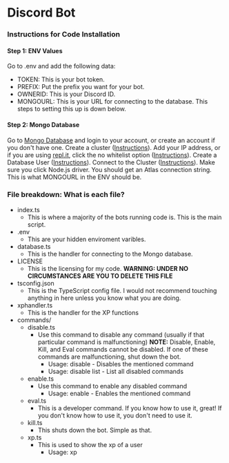 # Discord Bot

### Instructions for Code Installation


#### Step 1: ENV Values
Go to .env and add the following data:
 - TOKEN: This is your bot token.
 - PREFIX: Put the prefix you want for your bot.
 - OWNERID: This is your Discord ID.
 - MONGOURL: This is your URL for connecting to the database. This steps to setting this up is down below.

#### Step 2: Mongo Database
Go to [Mongo Database](https://account.mongodb.com/account/login) and login to your account, or create an account if you don't have one.
Create a cluster ([Instructions](https://docs.atlas.mongodb.com/tutorial/deploy-free-tier-cluster)).
Add your IP address, or if you are using [repl.it](https://repl.it), click the no whitelist option ([Instructions](https://docs.atlas.mongodb.com/security/add-ip-address-to-list)).
Create a Database User ([Instructions](https://docs.atlas.mongodb.com/tutorial/create-mongodb-user-for-cluster)).
Connect to the Cluster ([Instructions](https://docs.atlas.mongodb.com/tutorial/connect-to-your-cluster)). Make sure you click Node.js driver. You should get an Atlas connection string. This is what MONGOURL in the ENV should be.

### File breakdown: What is each file?

 - index.ts
    - This is where a majority of the bots running code is. This is the main script.
 - .env
    - This are your hidden enviroment varibles.
 - database.ts
    - This is the handler for connecting to the Mongo database.
 - LICENSE
    - This is the licensing for my code.
      **WARNING: UNDER NO CIRCUMSTANCES ARE YOU TO DELETE THIS FILE**
 - tsconfig.json
    - This is the TypeScript config file. I would not recommend touching anything in here unless you know what you are doing.
 - xphandler.ts
    - This is the handler for the XP functions
 - commands/
    - disable.ts
       - Use this command to disable any command (usually if that particular command is malfunctioning)
         **NOTE:** Disable, Enable, Kill, and Eval commands cannot be disabled. If one of these commands are malfunctioning, shut down the bot.
          - Usage: disable <command name> - Disables the mentioned command
          - Usage: disable list - List all disabled commands
    - enable.ts
       - Use this command to enable any  disabled command
          - Usage: enable <command name> - Enables the mentioned command
    - eval.ts
       - This is a developer command. If you know how to use it, great! If you don't know how to use it, you don't need to use it.
    - kill.ts
       - This shuts down the bot. Simple as that.
    - xp.ts
       - This is used to show the xp of a user
          - Usage: xp <optional mention>
